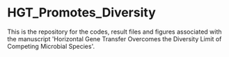 # HGT_Promotes_Diversity

This is the repository for the codes, result files and figures associated with the manuscript 'Horizontal Gene Transfer Overcomes the Diversity Limit of Competing Microbial Species'.
